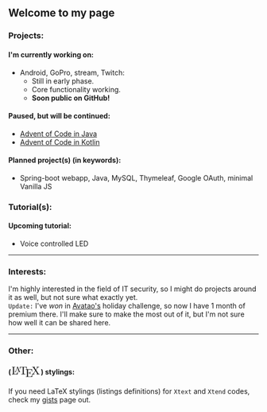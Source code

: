 
## Welcome to my page

### Projects:
#### I'm currently working on:
 - Android, GoPro, stream, Twitch:
     - Still in early phase.
     - Core functionality working.
     - **Soon public on GitHub!**
 
#### Paused, but will be continued:
 - [Advent of Code in Java](https://github.com/wildangerm/advent-of-code-2k18)
 - [Advent of Code in Kotlin](https://github.com/wildangerm/advent-of-code-2k18-kt)
 
#### Planned project(s) (in keywords):
 - Spring-boot webapp, Java, MySQL, Thymeleaf, Google OAuth, minimal Vanilla JS
 
### Tutorial(s): 
#### Upcoming tutorial:
 - Voice controlled LED
 
 ---

### Interests:
I'm highly interested in the field of IT security, so I might do projects around it as well, but not sure what exactly yet.  
`Update:` I've _won_ in [Avatao's](https://avatao.com/) holiday challenge, so now I have 1 month of premium there. I'll make sure to make the most out of it, but I'm not sure how well it can be shared here.

---

### Other:
#### (<img style="vertical-align:-40%" src="images/1280px-LaTeX_logo.svg.png" alt="drawing" height="25"/>) stylings:
If you need LaTeX stylings (listings definitions) for `Xtext` and `Xtend` codes, check my [gists](https://gist.github.com/wildangerm) page out.
